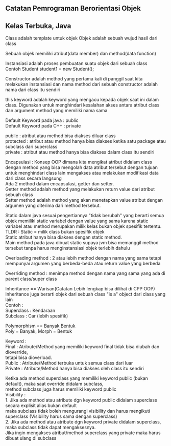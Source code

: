 ## Catatan Pemrograman Berorientasi Objek
## Kelas Terbuka, Java

Class adalah template untuk objek
Objek adalah sebuah wujud hasil dari class  

Sebuah objek memiliki atribut(data member) dan method(data function)  

Instansiasi adalah proses pembuatan suatu objek dari sebuah class <br />
Contoh Student student1 = new Student();  

Constructor adalah method yang pertama kali di panggil saat kita melakukan instansiasi dan nama method dari sebuah constructor adalah nama dari class itu sendiri

this keyword adalah keyword yang mengacu kepada objek saat ini dalam class. Digunakan untuk menghindari kesalahan akses antara atribut class dan argument method yang memiliki nama sama

Default Keyword pada java : public <br />
Default Keyword pada C++ : private

public : atribut atau method bisa diakses diluar class <br />
protected : atribut atau method hanya bisa diakses ketika satu package atau subclass dari superclass <br />
private : atribut atau method hanya bisa diakses dalam class itu sendiri <br />

Encapsulasi : Konsep OOP dimana kita mengikat atribut didalam class dengan method yang bisa mengolah data atribut tersebut dengan tujuan untuk menghindari class lain mengakses atau melakukan modifikasi data dari class secara langsung <br />
Ada 2 method dalam encapsulasi, getter dan setter. <br />
Getter method adalah method yang melakukan return value dari atribut sebuah class <br />
Setter method adalah method yang akan menetapkan value atribut dengan argumen yang diterima dari method tersebut. <br />

Static dalam java sesuai pengertiannya "tidak berubah" yang berarti semua objek memiliki static variabel dengan value yang sama karena static variabel atau method merupakan milik kelas bukan objek spesifik tertentu. <br />
TLDR : Static = milik class bukan spesifik objek <br />
Static atribut hanya bisa diakses dengan static method. <br />
Main method pada java dibuat static supaya jvm bisa memanggil method tersebut tanpa harus menginstansiasi objek terlebih dahulu <br />

Overloading method : 2 atau lebih method dengan nama yang sama tetapi mempunyai argumen yang berbeda-beda atau return value yang berbeda

Overriding method : menimpa method dengan nama yang sama yang ada di parent class/super class  

Inheritance == Warisan(Catatan Lebih lengkap bisa dilihat di CPP OOP) <br />
Inheritance juga berarti objek dari sebuah class "is a" object dari class yang lain <br />
Contoh : <br />
    Superclass : Kendaraan <br />
    Subclass : Car (lebih spesifik) <br />

Polymorphism == Banyak Bentuk <br />
Poly = Banyak, Morph = Bentuk <br />

Keyword :  <br />
    Final   : Atribute/Method yang memiliki keyword final tidak bisa diubah dan dioverride,  <br />
              tetapi bisa dioverload. <br />
    Public  : Atribute/Method terbuka untuk semua class dari luar <br />
    Private : Atribute/Method hanya bisa diakses oleh class itu sendiri <br />

Ketika ada method superclass yang memiliki keyword public (bukan default), maka saat override didalam subclass, <br />
method subclass juga harus memiliki keyword public <br />
Visibility : <br />
    1. Jika ada method atau atribute dgn keyword public didalam superclass secara explisit alias bukan default <br />
       maka subclass tidak boleh mengurangi visibility dan harus mengikuti superclass (Visibility harus sama dengan superclass) <br />
    2. Jika ada method atau atribute dgn keyword private didalam superclass, maka subclass tidak dapat mengaksesnya. <br />
       Jika ingin mengakses atribut/method superclass yang private maka harus dibuat ulang di subclass <br />
